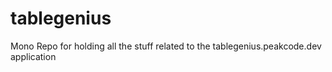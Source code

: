 # tablegenius
Mono Repo for holding all the stuff related to the tablegenius.peakcode.dev application
